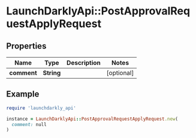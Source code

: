 # LaunchDarklyApi::PostApprovalRequestApplyRequest

## Properties

| Name | Type | Description | Notes |
| ---- | ---- | ----------- | ----- |
| **comment** | **String** |  | [optional] |

## Example

```ruby
require 'launchdarkly_api'

instance = LaunchDarklyApi::PostApprovalRequestApplyRequest.new(
  comment: null
)
```

